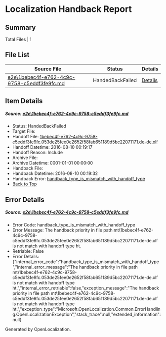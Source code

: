 # <a name='report-top'></a> Localization Handback Report

## Summary
 Total Files | 1

## File List
 Source File | Status | Details 
 ----------- | ------ | ------- 
 [e2e\1bebec4f-e762-4c9c-9758-c5eddf3fe9fc.md](https://github.com/OpenLocalizationTestOrg/oltest/blob/077720c3c6ec72dea751c3cbae929853ec63228a/e2e/1bebec4f-e762-4c9c-9758-c5eddf3fe9fc.md) | HandedBackFailed | [Details](#cb9080d00acd423026783590cc9a1105a38728182)

## Item Details
##### <a name='cb9080d00acd423026783590cc9a1105a38728182'></a> Source: [e2e\1bebec4f-e762-4c9c-9758-c5eddf3fe9fc.md](https://github.com/OpenLocalizationTestOrg/oltest/blob/077720c3c6ec72dea751c3cbae929853ec63228a/e2e/1bebec4f-e762-4c9c-9758-c5eddf3fe9fc.md)
* Status: HandedBackFailed
* Target File: 
* Handoff File: [1bebec4f-e762-4c9c-9758-c5eddf3fe9fc.053de25fee0e2652f58fab651189d5bc22071171.de-de.xlf](https://github.com/OpenLocalizationTestOrg/olhandoff-e2e/blob/e7174951a3a866d5fbc0604d8384ef538c3a2046/ol-handoff/OpenLocalizationTestOrg/ol-test-dede/ci/ht/1bebec4f-e762-4c9c-9758-c5eddf3fe9fc.053de25fee0e2652f58fab651189d5bc22071171.de-de.xlf)
* Handoff Datetime: 2016-08-10 00:19:17
* Handoff Reason: Include
* Archive File: 
* Archive Datetime: 0001-01-01 00:00:00
* Handback File: 
* Handback Datetime: 2016-08-10 00:19:32
* Handback Error: [handback_type_is_mismatch_with_handoff_type](#cb9080d00acd423026783590cc9a1105a38728182handback_type_is_mismatch_with_handoff_type)
* [Back to Top](#report-top)


## Error Details
##### <a name='cb9080d00acd423026783590cc9a1105a38728182handback_type_is_mismatch_with_handoff_type'></a> Source: [e2e\1bebec4f-e762-4c9c-9758-c5eddf3fe9fc.md](#cb9080d00acd423026783590cc9a1105a38728182)
* Error Code: handback_type_is_mismatch_with_handoff_type
* Error Message: The handback priority in file path mt\1bebec4f-e762-4c9c-9758-c5eddf3fe9fc.053de25fee0e2652f58fab651189d5bc22071171.de-de.xlf is not match with handoff type ht.
* Retriable: False
* Error Details: {"internal_error_code":"handback_type_is_mismatch_with_handoff_type","internal_error_message":"The handback priority in file path mt\\1bebec4f-e762-4c9c-9758-c5eddf3fe9fc.053de25fee0e2652f58fab651189d5bc22071171.de-de.xlf is not match with handoff type ht.","internal_error_retriable":false,"exception_message":"The handback priority in file path mt\\1bebec4f-e762-4c9c-9758-c5eddf3fe9fc.053de25fee0e2652f58fab651189d5bc22071171.de-de.xlf is not match with handoff type ht.","exception_type":"Microsoft.OpenLocalization.Common.ErrorHandling.OpenLocalizationException","stack_trace":null,"extended_information":null}


Generated by OpenLocalization.
